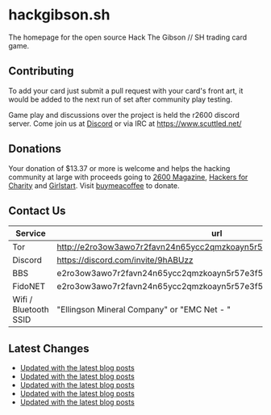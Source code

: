 # hackgibson.sh
The homepage for the open source Hack The Gibson // SH trading card game.


## Contributing

To add your card just submit a pull request with your card's front art, it would be added to the next run of set after community play testing.

Game play and discussions over the project is held the r2600 discord server. Come join us at [Discord](https://discord.com/invite/9hABUzz) or via IRC at https://www.scuttled.net/


## Donations

Your donation of $13.37 or more is welcome and helps the hacking community at large with proceeds going to [2600 Magazine](https://2600.com/), [Hackers for Charity](https://hackersforcharity.org) and [Girlstart](https://girlstart.org).  Visit [buymeacoffee](https://www.buymeacoffee.com/hackgibson.sh) to donate.


## Contact Us

Service | url
-|-
Tor | http://e2ro3ow3awo7r2favn24n65ycc2qmzkoayn5r57e3f56nvjwdcgg32ad.onion
Discord | https://discord.com/invite/9hABUzz
BBS | e2ro3ow3awo7r2favn24n65ycc2qmzkoayn5r57e3f56nvjwdcgg32ad.onion:23
FidoNET | e2ro3ow3awo7r2favn24n65ycc2qmzkoayn5r57e3f56nvjwdcgg32ad.onion:24554
Wifi / Bluetooth SSID | "Ellingson Mineral Company" or "EMC Net - <fidonet address>"

## Latest Changes
<!-- BLOG-POST-LIST:START -->
- [Updated with the latest blog posts](https://github.com/DFW2600/hackgibson.sh/commit/0a682e4566893501207bb8b38f911f277e8d481a)
- [Updated with the latest blog posts](https://github.com/DFW2600/hackgibson.sh/commit/1c4f494ccbdaff33a6048cf5a31fb11998e8bb6b)
- [Updated with the latest blog posts](https://github.com/DFW2600/hackgibson.sh/commit/447a26810b951f03a1f4bb604dcbbde6ded07251)
- [Updated with the latest blog posts](https://github.com/DFW2600/hackgibson.sh/commit/beba4efa53aa522a218dcf9c92959a9d57b65f4f)
- [Updated with the latest blog posts](https://github.com/DFW2600/hackgibson.sh/commit/7c63bf4816e9882931a070c33a2cc9e785665968)
<!-- BLOG-POST-LIST:END -->
